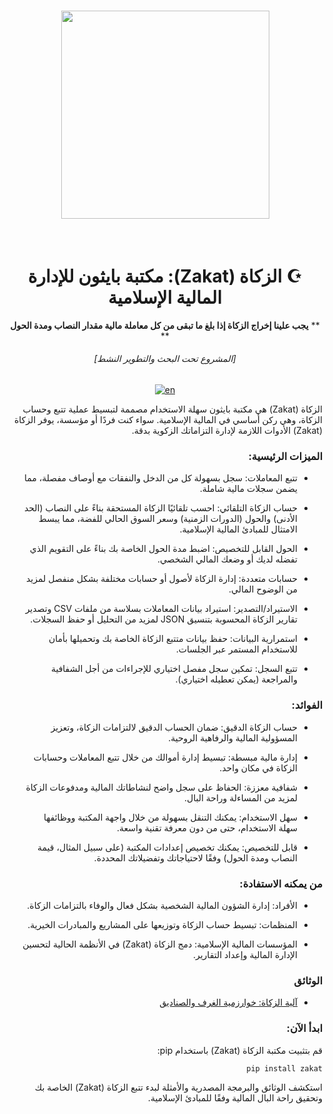 <h1 align="center">
<img src="https://raw.githubusercontent.com/vzool/zakat/main/images/logo.jpg" width="333">
</h1><br>

<div align="center" style="text-align: center;">

<div dir="rtl">

# ☪️ الزكاة (Zakat): مكتبة بايثون للإدارة المالية الإسلامية
** **يجب علينا إخراج الزكاة إذا بلغ ما تبقى من كل معاملة مالية مقدار النصاب ومدة الحول** **

###### [المشروع تحت البحث والتطوير النشط]
</div>

<p>
<a href="https://github.com/vzool/zakat/blob/main/README.md"><img src="https://img.shields.io/badge/lang-en-green.svg" alt="en" data-canonical-src="https://img.shields.io/badge/lang-en-green.svg" style="max-width: 100%;"></a>
</p>
</div>

<div dir="rtl">

الزكاة (Zakat) هي مكتبة بايثون سهلة الاستخدام مصممة لتبسيط عملية تتبع وحساب الزكاة، وهي ركن أساسي في المالية الإسلامية. سواء كنت فردًا أو مؤسسة، يوفر الزكاة (Zakat) الأدوات اللازمة لإدارة التزاماتك الزكوية بدقة.

### الميزات الرئيسية:

- تتبع المعاملات: سجل بسهولة كل من الدخل والنفقات مع أوصاف مفصلة، مما يضمن سجلات مالية شاملة.

- حساب الزكاة التلقائي: احسب تلقائيًا الزكاة المستحقة بناءً على النصاب (الحد الأدنى) والحول (الدورات الزمنية) وسعر السوق الحالي للفضة، مما يبسط الامتثال للمبادئ المالية الإسلامية.

- الحول القابل للتخصيص: اضبط مدة الحول الخاصة بك بناءً على التقويم الذي تفضله لديك أو وضعك المالي الشخصي.

- حسابات متعددة: إدارة الزكاة لأصول أو حسابات مختلفة بشكل منفصل لمزيد من الوضوح المالي.

- الاستيراد/التصدير: استيراد بيانات المعاملات بسلاسة من ملفات CSV وتصدير تقارير الزكاة المحسوبة بتنسيق JSON لمزيد من التحليل أو حفظ السجلات.

- استمرارية البيانات: حفظ بيانات متتبع الزكاة الخاصة بك وتحميلها بأمان للاستخدام المستمر عبر الجلسات.

- تتبع السجل: تمكين سجل مفصل اختياري للإجراءات من أجل الشفافية والمراجعة (يمكن تعطيله اختياري).

### الفوائد:

- حساب الزكاة الدقيق: ضمان الحساب الدقيق لالتزامات الزكاة، وتعزيز المسؤولية المالية والرفاهية الروحية.

- إدارة مالية مبسطة: تبسيط إدارة أموالك من خلال تتبع المعاملات وحسابات الزكاة في مكان واحد.

- شفافية معززة: الحفاظ على سجل واضح لنشاطاتك المالية ومدفوعات الزكاة لمزيد من المساءلة وراحة البال.

- سهل الاستخدام: يمكنك التنقل بسهولة من خلال واجهة المكتبة ووظائفها سهلة الاستخدام، حتى من دون معرفة تقنية واسعة.

- قابل للتخصيص: يمكنك تخصيص إعدادات المكتبة (على سبيل المثال، قيمة النصاب ومدة الحول) وفقًا لاحتياجاتك وتفضيلاتك المحددة.

### من يمكنه الاستفادة:

- الأفراد: إدارة الشؤون المالية الشخصية بشكل فعال والوفاء بالتزامات الزكاة.

- المنظمات: تبسيط حساب الزكاة وتوزيعها على المشاريع والمبادرات الخيرية.

- المؤسسات المالية الإسلامية: دمج الزكاة (Zakat) في الأنظمة الحالية لتحسين الإدارة المالية وإعداد التقارير.

### الوثائق

- [آلية الزكاة: خوارزمية الغرف والصناديق](./docs/algorithm.ar.md)

### ابدأ الآن:

قم بتثبيت مكتبة الزكاة (Zakat) باستخدام pip:

```bash
pip install zakat
```

استكشف الوثائق والبرمجة المصدرية والأمثلة لبدء تتبع الزكاة (Zakat) الخاصة بك وتحقيق راحة البال المالية وفقًا للمبادئ الإسلامية.
</div>